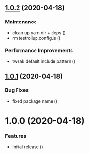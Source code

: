 ## [1.0.2](https://github.com/Alorel/rollup-scss-plugin/compare/1.0.1...1.0.2) (2020-04-18)


### Maintenance

* clean up yarn dir + deps ([](https://github.com/Alorel/rollup-scss-plugin/commit/617ba6c608df789f0d0754e2f1e9892f2c130508))
* rm testrollup.config.js ([](https://github.com/Alorel/rollup-scss-plugin/commit/2b4e2c268d9c847a24c455179c4223c704aaa2ff))


### Performance Improvements

* tweak default include pattern ([](https://github.com/Alorel/rollup-scss-plugin/commit/2097ec82d15cb0f3043ccaff69182681340caefe))

## [1.0.1](https://github.com/Alorel/rollup-scss-plugin/compare/1.0.0...1.0.1) (2020-04-18)


### Bug Fixes

* fixed package name ([](https://github.com/Alorel/rollup-scss-plugin/commit/1e4ce528d5f5b2930ed57949e9a27b3a8e7a24a5))

# 1.0.0 (2020-04-18)


### Features

* Initial release ([](https://github.com/Alorel/rollup-scss-plugin/commit/655150a093e0e4968df0b21029fd41e589e9d833))
